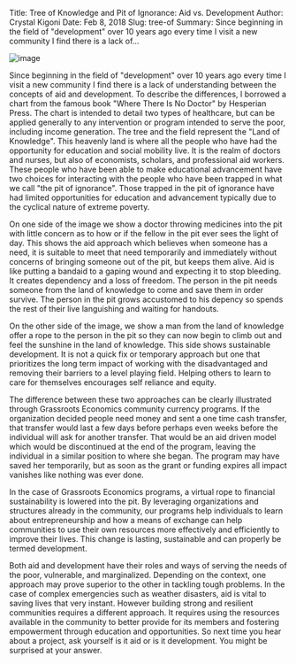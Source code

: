 Title: Tree of Knowledge and Pit of Ignorance: Aid vs. Development
Author: Crystal Kigoni
Date: Feb 8, 2018
Slug: tree-of
Summary: Since beginning in the field of "development" over 10 years ago
every time I visit a new community I find there is a lack of...

![image](images/blog/tree-of1.webp)

Since beginning in the field of "development" over 10 years ago every
time I visit a new community I find there is a lack of understanding
between the concepts of aid and development. To describe the
differences, I borrowed a chart from the famous book "Where There Is No
Doctor" by Hesperian Press. The chart is intended to detail two types of
healthcare, but can be applied generally to any intervention or program
intended to serve the poor, including income generation. The tree and
the field represent the "Land of Knowledge". This heavenly land is where
all the people who have had the opportunity for education and social
mobility live. It is the realm of doctors and nurses, but also of
economists, scholars, and professional aid workers. These people who
have been able to make educational advancement have two choices for
interacting with the people who have been trapped in what we call "the
pit of ignorance". Those trapped in the pit of ignorance have had
limited opportunities for education and advancement typically due to the
cyclical nature of extreme poverty.

On one side of the image we show a doctor throwing medicines into the
pit with little concern as to how or if the fellow in the pit ever sees
the light of day. This shows the aid approach which believes when
someone has a need, it is suitable to meet that need temporarily and
immediately without concerns of bringing someone out of the pit, but
keeps them alive. Aid is like putting a bandaid to a gaping wound and
expecting it to stop bleeding. It creates dependency and a loss of
freedom. The person in the pit needs someone from the land of knowledge
to come and save them in order survive. The person in the pit grows
accustomed to his depency so spends the rest of their live languishing
and waiting for handouts.

On the other side of the image, we show a man from the land of knowledge
offer a rope to the person in the pit so they can now begin to climb out
and feel the sunshine in the land of knowledge. This side shows
sustainable development. It is not a quick fix or temporary approach but
one that prioritizes the long term impact of working with the
disadvantaged and removing their barriers to a level playing field.
Helping others to learn to care for themselves encourages self reliance
and equity.

The difference between these two approaches can be clearly illustrated
through Grassroots Economics community currency programs. If the
organization decided people need money and sent a one time cash
transfer, that transfer would last a few days before perhaps even weeks
before the individual will ask for another transfer. That would be an
aid driven model which would be discontinued at the end of the program,
leaving the individual in a similar position to where she began. The
program may have saved her temporarily, but as soon as the grant or
funding expires all impact vanishes like nothing was ever done.

In the case of Grassroots Economics programs, a virtual rope to
financial sustainability is lowered into the pit. By leveraging
organizations and structures already in the community, our programs help
individuals to learn about entrepreneurship and how a means of exchange
can help communities to use their own resources more effectively and
efficiently to improve their lives. This change is lasting, sustainable
and can properly be termed development.

Both aid and development have their roles and ways of serving the needs
of the poor, vulnerable, and marginalized. Depending on the context, one
approach may prove superior to the other in tackling tough problems. In
the case of complex emergencies such as weather disasters, aid is vital
to saving lives that very instant. However building strong and resilient
communities requires a different approach. It requires using the
resources available in the community to better provide for its members
and fostering empowerment through education and opportunities. So next
time you hear about a project, ask yourself is it aid or is it
development. You might be surprised at your answer.
